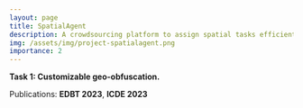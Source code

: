 ```yaml
---
layout: page
title: SpatialAgent
description: A crowdsourcing platform to assign spatial tasks efficiently to crowdsourced workers. 
img: /assets/img/project-spatialagent.png
importance: 2
---
```


**Task 1: Customizable geo-obfuscation.**

Publications: **EDBT 2023**, **ICDE 2023**

